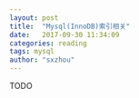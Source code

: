 ```yaml
---
layout: post
title:  "Mysql(InnoDB)索引相关"
date:   2017-09-30 11:34:09
categories: reading
tags: mysql
author: "sxzhou"
---  
```


TODO